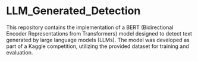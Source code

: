 # LLM_Generated_Detection
This repository contains the implementation of a BERT (Bidirectional Encoder Representations from Transformers) model designed to detect text generated by large language models (LLMs). The model was developed as part of a Kaggle competition, utilizing the provided dataset for training and evaluation.

